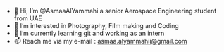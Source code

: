 - 👋 Hi, I’m @AsmaaAlYammahi a senior Aerospace Engineering student from UAE
- 👀 I’m interested in Photography, Film making and Coding
- 🌱 I’m currently learning git and working as an intern
- 📫 Reach me via my e-mail : asmaa.alyammahii@gmail.com
